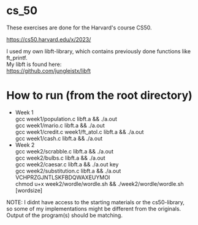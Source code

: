 # cs_50

These exercises are done for the Harvard's course CS50. </br>

https://cs50.harvard.edu/x/2023/

I used my own libft-library, which contains previously done functions like ft_printf. </br>
My libft is found here: </br>
https://github.com/jungleistx/libft

# How to run (from the root directory)
- Week 1 </br>
	gcc week1/population.c libft.a && ./a.out </br>
	gcc week1/mario.c libft.a && ./a.out </br>
	gcc week1/credit.c week1/ft_atol.c libft.a && ./a.out </br>
	gcc week1/cash.c libft.a && ./a.out </br>
- Week 2 </br>
	gcc week2/scrabble.c libft.a && ./a.out </br>
	gcc week2/bulbs.c libft.a && ./a.out </br>
	gcc week2/caesar.c libft.a && ./a.out key </br>
	gcc week2/substitution.c libft.a && ./a.out VCHPRZGJNTLSKFBDQWAXEUYMOI </br>
	chmod u+x week2/wordle/wordle.sh && ./week2/wordle/wordle.sh [wordsize] </br>

NOTE: I didnt have access to the starting materials or the cs50-library, </br>
so some of my implementations might be different from the originals. </br>
Output of the program(s) should be matching.
